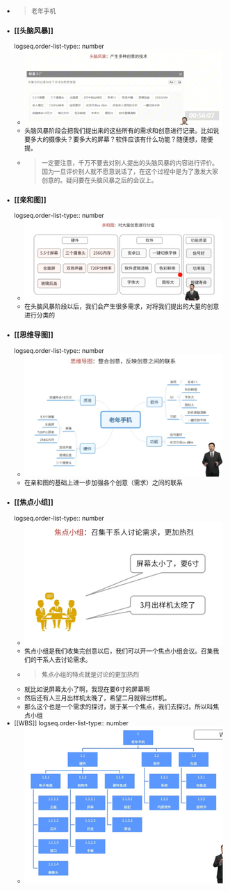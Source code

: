- > 老年手机
- ### [[头脑风暴]]
  logseq.order-list-type:: number
	- ![image.png](../assets/image_1747724975397_0.png)
	- 头脑风暴阶段会把我们提出来的这些所有的需求和创意进行记录。比如说要多大的摄像头？要多大的屏幕？软件应该有什么功能？随便想，随便提。
	- > 一定要注意，千万不要去对别人提出的头脑风暴的内容进行评价。因为一旦评价别人就不愿意说话了，在这个过程中是为了激发大家创意的。疑问要在头脑风暴之后的会议上。
- ### [[亲和图]]
  logseq.order-list-type:: number
	- ![image.png](../assets/image_1747724406857_0.png)
	- 在头脑风暴阶段以后，我们会产生很多需求，对将我们提出的大量的创意进行分类的
- ### [[思维导图]]
  logseq.order-list-type:: number
	- ![image.png](../assets/image_1747724425258_0.png)
	- 在亲和图的基础上进一步加强各个创意（需求）之间的联系
- ### [[焦点小组]]
  logseq.order-list-type:: number
	- ![image.png](../assets/image_1747724456252_0.png)
	- 焦点小组是我们收集完创意以后，我们可以开一个焦点小组会议。召集我们的干系人去讨论需求。
	- > 焦点小组的特点就是讨论的更加热烈
	- 就比如说屏幕太小了啊，我现在要6寸的屏幕啊
	- 然后还有人三月出样机太晚了，希望二月就得出样机。
	- 那么这个也是一个需求的探讨，居于某一个焦点，我们去探讨。所以叫焦点小组
- [[WBS]]
  logseq.order-list-type:: number
	- ![image.png](../assets/image_1747728537577_0.png)
